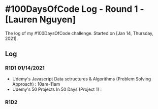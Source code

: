 # #100DaysOfCode Log - Round 1 - [Lauren Nguyen]

The log of my #100DaysOfCode challenge. Started on [Jan 14, Thursday, 2021].

## Log

### R1D1 01/14/2021
- Udemy's Javascript Data sctructures & Algorithms (Problem Solving Approach) : 10am-11am
- Udemy's 50 Projects In 50 Days (Project 1) : 

### R1D2
